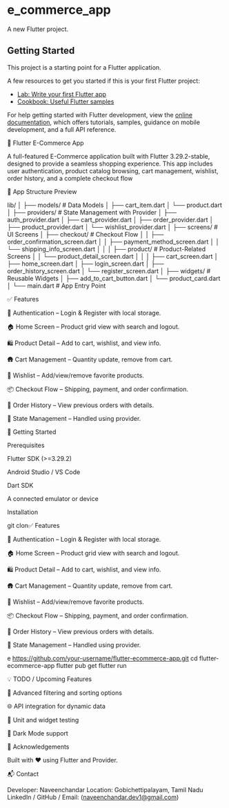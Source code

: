# e_commerce_app

A new Flutter project.

## Getting Started

This project is a starting point for a Flutter application.

A few resources to get you started if this is your first Flutter project:

- [Lab: Write your first Flutter app](https://docs.flutter.dev/get-started/codelab)
- [Cookbook: Useful Flutter samples](https://docs.flutter.dev/cookbook)

For help getting started with Flutter development, view the
[online documentation](https://docs.flutter.dev/), which offers tutorials,
samples, guidance on mobile development, and a full API reference.

🛒 Flutter E-Commerce App

A full-featured E-Commerce application built with Flutter 3.29.2-stable, designed to provide a seamless shopping experience.
This app includes user authentication, product catalog browsing, cart management, wishlist, order history, and a complete checkout flow

📸 App Structure Preview

lib/
│
├── models/                     # Data Models
│   ├── cart_item.dart
│   └── product.dart
│
├── providers/                 # State Management with Provider
│   ├── auth_provider.dart
│   ├── cart_provider.dart
│   ├── order_provider.dart
│   ├── product_provider.dart
│   └── wishlist_provider.dart
│
├── screens/                   # UI Screens
│   ├── checkout/              # Checkout Flow
│   │   ├── order_confirmation_screen.dart
│   │   ├── payment_method_screen.dart
│   │   └── shipping_info_screen.dart
│   │
│   ├── product/               # Product-Related Screens
│   │   └── product_detail_screen.dart
│   │
│   ├── cart_screen.dart
│   ├── home_screen.dart
│   ├── login_screen.dart
│   ├── order_history_screen.dart
│   └── register_screen.dart
│
├── widgets/                   # Reusable Widgets
│   ├── add_to_cart_button.dart
│   └── product_card.dart
│
└── main.dart                  # App Entry Point

✅ Features

🔐 Authentication – Login & Register with local storage.

🏠 Home Screen – Product grid view with search and logout.

🛍️ Product Detail – Add to cart, wishlist, and view info.

🛖 Cart Management – Quantity update, remove from cart.

💖 Wishlist – Add/view/remove favorite products.

📦 Checkout Flow – Shipping, payment, and order confirmation.

📜 Order History – View previous orders with details.

🎯 State Management – Handled using provider.

🚀 Getting Started

Prerequisites

Flutter SDK (>=3.29.2)

Android Studio / VS Code

Dart SDK

A connected emulator or device

Installation

git clon✅ Features

🔐 Authentication – Login & Register with local storage.

🏠 Home Screen – Product grid view with search and logout.

🛍️ Product Detail – Add to cart, wishlist, and view info.

🛖 Cart Management – Quantity update, remove from cart.

💖 Wishlist – Add/view/remove favorite products.

📦 Checkout Flow – Shipping, payment, and order confirmation.

📜 Order History – View previous orders with details.

🎯 State Management – Handled using provider.

e https://github.com/your-username/flutter-ecommerce-app.git
cd flutter-ecommerce-app
flutter pub get
flutter run

💡 TODO / Upcoming Features

🔎 Advanced filtering and sorting options

🌐 API integration for dynamic data

🥪 Unit and widget testing

🌙 Dark Mode support

🙌 Acknowledgements

Built with ❤️ using Flutter and Provider.


📬 Contact

Developer: Naveenchandar
Location: Gobichettipalayam, Tamil Nadu
LinkedIn / GitHub / Email: (naveenchandar.dev1@gmail.com)
